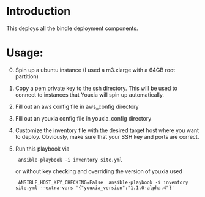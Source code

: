 # Introduction

This deploys all the bindle deployment components.

# Usage:

0. Spin up a ubuntu instance (I used a m3.xlarge with a 64GB root partition)
1. Copy a pem private key to the ssh directory. This will be used to connect to instances that Youxia will spin up automatically. 
2. Fill out an aws config file in aws_config directory
3. Fill out an youxia config file in youxia_config directory
4. Customize the inventory file with the desired target host where you want to deploy. Obviously, make sure that your SSH key and ports are correct. 
5. Run this playbook via

        ansible-playbook -i inventory site.yml

   or without key checking and overriding the version of youxia used

        ANSIBLE_HOST_KEY_CHECKING=False  ansible-playbook -i inventory site.yml --extra-vars '{"youxia_version":"1.1.0-alpha.4"}'

